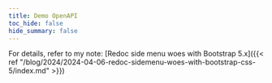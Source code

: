 ```yaml
---
title: Demo OpenAPI
toc_hide: false
hide_summary: false
---
```


For details, refer to my note: [Redoc side menu woes with Bootstrap 5.x]({{< ref "/blog/2024/2024-04-06-redoc-sidemenu-woes-with-bootstrap-css-5/index.md" >}})